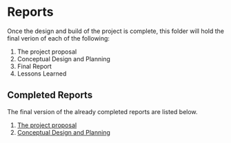 # Reports

Once the design and build of the project is complete, this folder will hold the final verion of each of the following:

1. The project proposal
2. Conceptual Design and Planning
3. Final Report
4. Lessons Learned

## Completed Reports
The final version of the already completed reports are listed below.

1. [The project proposal](https://github.com/Katie-Swinea/Spring2024-Paper-Wad-Interceptor/blob/main/Reports/Project%20Proposal%20Revisions.pdf)
2. [Conceptual Design and Planning](https://github.com/Katie-Swinea/Spring2024-Paper-Wad-Interceptor/blob/main/Reports/Conceptual%20Design%20Final.pdf)
